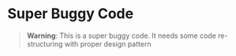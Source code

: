# Super Buggy Code

> **Warning**: This is a super buggy code. It needs some code re-structuring
> with proper design pattern
